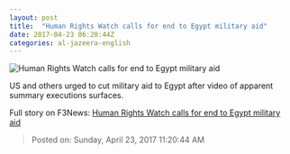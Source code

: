 ```yaml
---
layout: post
title:  "Human Rights Watch calls for end to Egypt military aid"
date: 2017-04-23 06:20:44Z
categories: al-jazeera-english
---
```


![Human Rights Watch calls for end to Egypt military aid](http://www.aljazeera.com/mritems/Images/2017/4/21/ac454f7239094665b6469a398a4708d6_18.jpg)

US and others urged to cut military aid to Egypt after video of apparent summary executions surfaces.


Full story on F3News: [Human Rights Watch calls for end to Egypt military aid](http://www.f3nws.com/n/KnyFxE)

> Posted on: Sunday, April 23, 2017 11:20:44 AM
